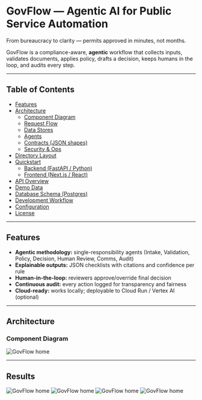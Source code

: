 # GovFlow — Agentic AI for Public Service Automation

From bureaucracy to clarity — permits approved in minutes, not months.

GovFlow is a compliance-aware, **agentic** workflow that collects inputs, validates documents, applies policy, drafts a decision, keeps humans in the loop, and audits every step.

---

## Table of Contents
- [Features](#features)
- [Architecture](#architecture)
  - [Component Diagram](#component-diagram)
  - [Request Flow](#request-flow)
  - [Data Stores](#data-stores)
  - [Agents](#agents)
  - [Contracts (JSON shapes)](#contracts-json-shapes)
  - [Security & Ops](#security--ops)
- [Directory Layout](#directory-layout)
- [Quickstart](#quickstart)
  - [Backend (FastAPI / Python)](#backend-fastapi--python)
  - [Frontend (Next.js / React)](#frontend-nextjs--react)
- [API Overview](#api-overview)
- [Demo Data](#demo-data)
- [Database Schema (Postgres)](#database-schema-postgres)
- [Development Workflow](#development-workflow)
- [Configuration](#configuration)
- [License](#license)

---

## Features
- **Agentic methodology:** single-responsibility agents (Intake, Validation, Policy, Decision, Human Review, Comms, Audit)
- **Explainable outputs:** JSON checklists with citations and confidence per rule
- **Human-in-the-loop:** reviewers approve/override final decision
- **Continuous audit:** every action logged for transparency and fairness
- **Cloud-ready:** works locally; deployable to Cloud Run / Vertex AI (optional)

---

## Architecture

### Component Diagram
![GovFlow home](assets/screenshots/flow1.png)

---

## Results
![GovFlow home](assets/screenshots/result1.png)
![GovFlow home](assets/screenshots/result2.png)
![GovFlow home](assets/screenshots/result3.png)
![GovFlow home](assets/screenshots/result4.png)
